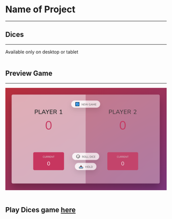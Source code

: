 <h1> Name of Project </h1>
<hr>
<h2> Dices </h2>
<hr>
Available only on desktop or tablet


<br>
<br>
<h2> Preview Game </h2>
<hr>
<img src="https://github.com/FTOkley/Dices/blob/main/images/Screenshot%202022-07-05%20233502.png?raw=true" alt="review of dices game">

<br>
<br>
<h2> 
Play Dices game <a href="https://ftokley.github.io/Dices/">here</a>
</h2>

